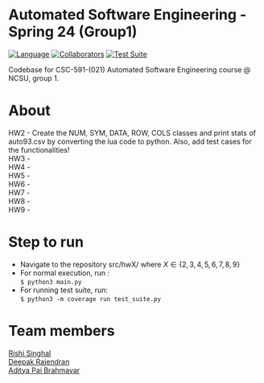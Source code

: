 # Automated Software Engineering - Spring 24 (Group1)
[![Language](https://img.shields.io/badge/Language-Python-orange.svg?style=flat)](https://github.com/search?q=repo%3Aadipai%2Fase24++language%3APython&type=code)
[![Collaborators](https://img.shields.io/badge/Collaborators-3-purple.svg?style=flat)](https://github.com/adipai/ase24/graphs/contributors)
[![Test Suite](https://github.com/adipai/ase24/actions/workflows/run_test_suite.yml/badge.svg)](https://github.com/adipai/ase24/actions/workflows/run_test_suite.yml)

Codebase for CSC-591-(021) Automated Software Engineering course @ NCSU, group 1.

# About

HW2 - Create the NUM, SYM, DATA, ROW, COLS classes and print stats of auto93.csv by converting the lua code to python. Also, add test cases for the functionalities!<br/>
HW3 -<br/>
HW4 -<br/>
HW5 -<br/>
HW6 -<br/> 
HW7 -<br/> 
HW8 -<br/>
HW9 -<br/>

# Step to run
* Navigate to the repository src/hwX/ where $X \in \{2,3,4,5,6,7,8,9\}$ <br/>
* For normal execution, run :<br/>
  `$ python3 main.py`  
* For running test suite, run:<br/>
  `$ python3 -m coverage run test_suite.py`

# Team members
[Rishi Singhal](https://www.linkedin.com/in/rishi-singhal1101/)<br/>
[Deepak Rajendran](https://www.linkedin.com/in/deepr41)<br/>
[Aditya Pai Brahmavar](https://www.linkedin.com/in/adityapai16/)<br/>
